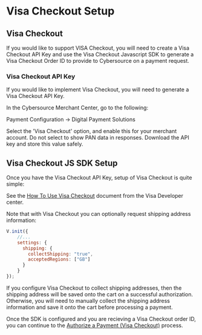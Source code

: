 <div id="page">

<div id="main" class="aui-page-panel">

<div id="main-header">

# Visa Checkout Setup

</div>

<div id="content" class="view">

<div id="main-content" class="wiki-content group">

## Visa Checkout

If you would like to support VISA Checkout, you will need to create a
Visa Checkout API Key and use the Visa Checkout Javascript SDK to
generate a Visa Checkout Order ID to provide to Cybersource on a payment
request.

### Visa Checkout API Key

If you would like to implement Visa Checkout, you will need to generate a Visa Checkout API Key.

In the Cybersource Merchant Center, go to the following:

Payment Configuration → Digital Payment Solutions

Select the 'Visa Checkout' option, and enable this for your merchant account. Do not select to show PAN data in responses. Download the API key and store this value safely. 

## Visa Checkout JS SDK Setup

Once you have the Visa Checkout API Key, setup of Visa Checkout is quite simple:

See the [How To Use Visa Checkout](https://developer.visa.com/capabilities/visa_checkout/docs-how-to) document from the Visa Developer center.

Note that with Visa Checkout you can optionally request shipping address information:

```javascript
V.init({
	//...
	settings: {
	  shipping: {
	    collectShipping: "true",
	    acceptedRegions: ["GB"]
	  }
	}
});
```

If you configure Visa Checkout to collect shipping addresses, then the shipping address will be saved onto the cart on a successful authorization. Otherwise, you will need to manually collect the shipping address information and save it onto the cart before processing a payment.

Once the SDK is configured and you are recieving a Visa Checkout order ID, you can continue to the [Authorize a Payment (Visa Checkout)](Authorize-a-Payment-Visa-Checkout.md) process.

</div>

</div>

</div>

</div>
